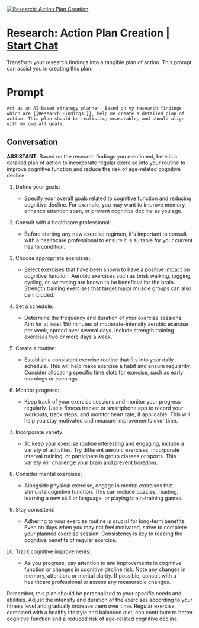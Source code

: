 
[![Research: Action Plan Creation](https://flow-prompt-covers.s3.us-west-1.amazonaws.com/icon/abstract/abs_2.png)](https://gptcall.net/chat.html?data=%7B%22contact%22%3A%7B%22id%22%3A%22XvK7IxgPlZuwoT6U6BJ4A%22%2C%22flow%22%3Atrue%7D%7D)
# Research: Action Plan Creation | [Start Chat](https://gptcall.net/chat.html?data=%7B%22contact%22%3A%7B%22id%22%3A%22XvK7IxgPlZuwoT6U6BJ4A%22%2C%22flow%22%3Atrue%7D%7D)
Transform your research findings into a tangible plan of action. This prompt can assist you in creating this plan.



# Prompt

```
Act as an AI-based strategy planner. Based on my research findings which are {{Research Findings:}}, help me create a detailed plan of action. This plan should be realistic, measurable, and should align with my overall goals.
```

## Conversation

**ASSISTANT**: Based on the research findings you mentioned, here is a detailed plan of action to incorporate regular exercise into your routine to improve cognitive function and reduce the risk of age-related cognitive decline:



1. Define your goals:

   - Specify your overall goals related to cognitive function and reducing cognitive decline. For example, you may want to improve memory, enhance attention span, or prevent cognitive decline as you age.



2. Consult with a healthcare professional:

   - Before starting any new exercise regimen, it's important to consult with a healthcare professional to ensure it is suitable for your current health condition.



3. Choose appropriate exercises:

   - Select exercises that have been shown to have a positive impact on cognitive function. Aerobic exercises such as brisk walking, jogging, cycling, or swimming are known to be beneficial for the brain. Strength training exercises that target major muscle groups can also be included.



4. Set a schedule:

   - Determine the frequency and duration of your exercise sessions. Aim for at least 150 minutes of moderate-intensity aerobic exercise per week, spread over several days. Include strength training exercises two or more days a week.



5. Create a routine:

   - Establish a consistent exercise routine that fits into your daily schedule. This will help make exercise a habit and ensure regularity. Consider allocating specific time slots for exercise, such as early mornings or evenings.



6. Monitor progress:

   - Keep track of your exercise sessions and monitor your progress regularly. Use a fitness tracker or smartphone app to record your workouts, track steps, and monitor heart rate, if applicable. This will help you stay motivated and measure improvements over time.



7. Incorporate variety:

   - To keep your exercise routine interesting and engaging, include a variety of activities. Try different aerobic exercises, incorporate interval training, or participate in group classes or sports. This variety will challenge your brain and prevent boredom.



8. Consider mental exercises:

   - Alongside physical exercise, engage in mental exercises that stimulate cognitive function. This can include puzzles, reading, learning a new skill or language, or playing brain-training games.



9. Stay consistent:

   - Adhering to your exercise routine is crucial for long-term benefits. Even on days when you may not feel motivated, strive to complete your planned exercise session. Consistency is key to reaping the cognitive benefits of regular exercise.



10. Track cognitive improvements:

    - As you progress, pay attention to any improvements in cognitive function or changes in cognitive decline risk. Note any changes in memory, attention, or mental clarity. If possible, consult with a healthcare professional to assess any measurable changes.



Remember, this plan should be personalized to your specific needs and abilities. Adjust the intensity and duration of the exercises according to your fitness level and gradually increase them over time. Regular exercise, combined with a healthy lifestyle and balanced diet, can contribute to better cognitive function and a reduced risk of age-related cognitive decline.


